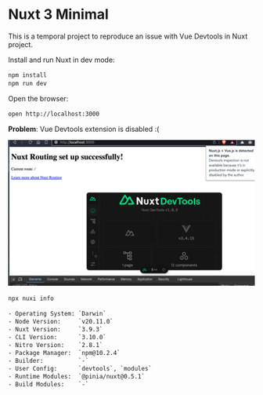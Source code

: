# Nuxt 3 Minimal

This is a temporal project to reproduce an issue with Vue Devtools in Nuxt project.

Install and run Nuxt in dev mode:

```bash
npm install
npm run dev
```

Open the browser:

```bash
open http://localhost:3000
```

**Problem**: Vue Devtools extension is disabled :(

![screenshot](./public/screenshot.png)

```bash
npx nuxi info
```

```
- Operating System: `Darwin`
- Node Version:     `v20.11.0`
- Nuxt Version:     `3.9.3`
- CLI Version:      `3.10.0`
- Nitro Version:    `2.8.1`
- Package Manager:  `npm@10.2.4`
- Builder:          `-`
- User Config:      `devtools`, `modules`
- Runtime Modules:  `@pinia/nuxt@0.5.1`
- Build Modules:    `-`
```
